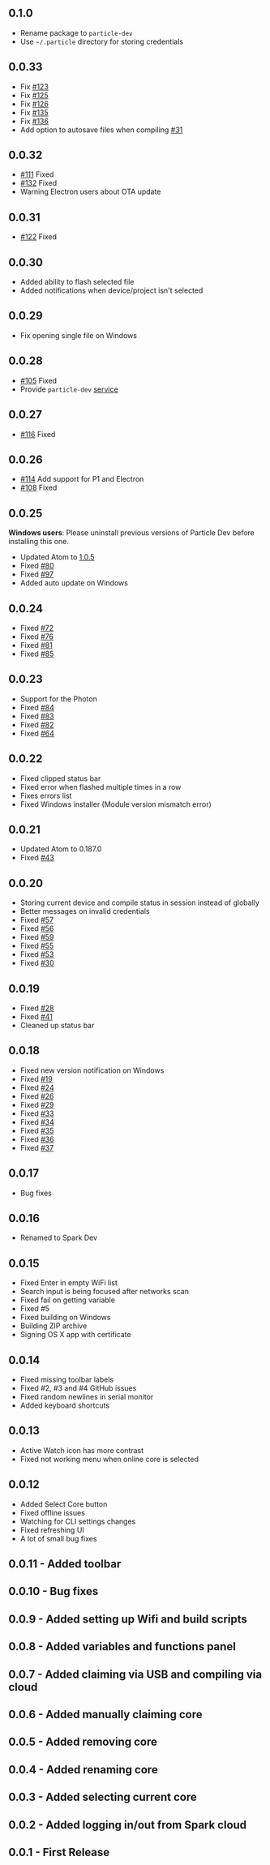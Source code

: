 ## 0.1.0
* Rename package to `particle-dev`
* Use `~/.particle` directory for storing credentials

## 0.0.33
* Fix [#123](https://github.com/spark/spark-dev/issues/123)
* Fix [#125](https://github.com/spark/spark-dev/issues/125)
* Fix [#126](https://github.com/spark/spark-dev/issues/126)
* Fix [#135](https://github.com/spark/spark-dev/issues/135)
* Fix [#136](https://github.com/spark/spark-dev/issues/136)
* Add option to autosave files when compiling [#31](https://github.com/spark/spark-dev/issues/31)

## 0.0.32
* [#111](https://github.com/spark/spark-dev/issues/111) Fixed
* [#132](https://github.com/spark/spark-dev/issues/132) Fixed
* Warning Electron users about OTA update

## 0.0.31
* [#122](https://github.com/spark/spark-dev/issues/122) Fixed

## 0.0.30
* Added ability to flash selected file
* Added notifications when device/project isn't selected

## 0.0.29
* Fix opening single file on Windows

## 0.0.28
* [#105](https://github.com/spark/spark-dev/issues/105) Fixed
* Provide `particle-dev` [service](https://atom.io/docs/v1.0.19/behind-atom-interacting-with-other-packages-via-services)

## 0.0.27
* [#116](https://github.com/spark/spark-dev/issues/116) Fixed

## 0.0.26
* [#114](https://github.com/spark/spark-dev/issues/114) Add support for P1 and Electron
* [#108](https://github.com/spark/spark-dev/issues/108) Fixed

## 0.0.25
**Windows users**: Please uninstall previous versions of Particle Dev before installing this one.

* Updated Atom to [1.0.5](https://github.com/atom/atom/releases/tag/v1.0.5)
* Fixed [#80](https://github.com/spark/spark-dev/issues/80)
* Fixed [#97](https://github.com/spark/spark-dev/issues/97)
* Added auto update on Windows

## 0.0.24
* Fixed [#72](https://github.com/spark/spark-dev/issues/72)
* Fixed [#76](https://github.com/spark/spark-dev/issues/76)
* Fixed [#81](https://github.com/spark/spark-dev/issues/81)
* Fixed [#85](https://github.com/spark/spark-dev/issues/85)

## 0.0.23
* Support for the Photon
* Fixed [#84](https://github.com/spark/spark-dev/issues/84)
* Fixed [#83](https://github.com/spark/spark-dev/issues/83)
* Fixed [#82](https://github.com/spark/spark-dev/issues/82)
* Fixed [#64](https://github.com/spark/spark-dev/issues/64)

## 0.0.22
* Fixed clipped status bar
* Fixed error when flashed multiple times in a row
* Fixes errors list
* Fixed Windows installer (Module version mismatch error)

## 0.0.21
* Updated Atom to 0.187.0
* Fixed [#43](https://github.com/spark/spark-dev/issues/43)

## 0.0.20
* Storing current device and compile status in session instead of globally
* Better messages on invalid credentials
* Fixed [#57](https://github.com/spark/spark-dev/issues/57)
* Fixed [#56](https://github.com/spark/spark-dev/issues/56)
* Fixed [#59](https://github.com/spark/spark-dev/issues/59)
* Fixed [#55](https://github.com/spark/spark-dev/issues/55)
* Fixed [#53](https://github.com/spark/spark-dev/issues/53)
* Fixed [#30](https://github.com/spark/spark-dev/issues/30)

## 0.0.19
* Fixed [#28](https://github.com/spark/spark-dev/issues/28)
* Fixed [#41](https://github.com/spark/spark-dev/issues/41)
* Cleaned up status bar

## 0.0.18
* Fixed new version notification on Windows
* Fixed [#19](https://github.com/spark/spark-dev/issues/19)
* Fixed [#24](https://github.com/spark/spark-dev/issues/24)
* Fixed [#26](https://github.com/spark/spark-dev/issues/26)
* Fixed [#29](https://github.com/spark/spark-dev/issues/29)
* Fixed [#33](https://github.com/spark/spark-dev/issues/33)
* Fixed [#34](https://github.com/spark/spark-dev/issues/34)
* Fixed [#35](https://github.com/spark/spark-dev/issues/35)
* Fixed [#36](https://github.com/spark/spark-dev/issues/36)
* Fixed [#37](https://github.com/spark/spark-dev/issues/37)

## 0.0.17
* Bug fixes

## 0.0.16
* Renamed to Spark Dev

## 0.0.15

* Fixed Enter in empty WiFi list
* Search input is being focused after networks scan
* Fixed fail on getting variable
* Fixed #5
* Fixed building on Windows
* Building ZIP archive
* Signing OS X app with certificate

## 0.0.14

* Fixed missing toolbar labels
* Fixed #2, #3 and #4 GitHub issues
* Fixed random newlines in serial monitor
* Added keyboard shortcuts

## 0.0.13

* Active Watch icon has more contrast
* Fixed not working menu when online core is selected

## 0.0.12

* Added Select Core button
* Fixed offline issues
* Watching for CLI settings changes
* Fixed refreshing UI
* A lot of small bug fixes

## 0.0.11 - Added toolbar

## 0.0.10 - Bug fixes

## 0.0.9 - Added setting up Wifi and build scripts

## 0.0.8 - Added variables and functions panel

## 0.0.7 - Added claiming via USB and compiling via cloud

## 0.0.6 - Added manually claiming core

## 0.0.5 - Added removing core

## 0.0.4 - Added renaming core

## 0.0.3 - Added selecting current core

## 0.0.2 - Added logging in/out from Spark cloud

## 0.0.1 - First Release
